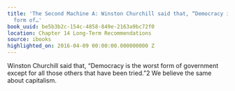 ```yaml
---
title: 'The Second Machine A: Winston Churchill said that, “Democracy is the worst
  form of…'
book_uuid: be5b3b2c-154c-4858-849e-2163a9bc72f0
location: Chapter 14 Long-Term Recommendations
source: ibooks
highlighted_on: 2016-04-09 00:00:00.000000000 Z
---
```


Winston Churchill said that, “Democracy is the worst form of government except for all those others that have been tried.”2 We believe the same about capitalism.